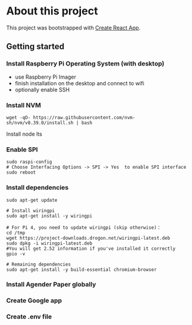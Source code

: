 # About this project

This project was bootstrapped with [Create React App](https://github.com/facebook/create-react-app).

## Getting started

### Install Raspberry Pi Operating System (with desktop)

- use Raspberry Pi Imager
- finish installation on the desktop and connect to wifi
- optionally enable SSH

### Install NVM

```
wget -qO- https://raw.githubusercontent.com/nvm-sh/nvm/v0.39.0/install.sh | bash
```

Install node lts

### Enable SPI

```
sudo raspi-config
# Choose Interfacing Options -> SPI -> Yes  to enable SPI interface
sudo reboot
```

### Install dependencies

```
sudo apt-get update

# Install wiringpi
sudo apt-get install -y wiringpi

# For Pi 4, you need to update wiringpi (skip otherwise)：
cd /tmp
wget https://project-downloads.drogon.net/wiringpi-latest.deb
sudo dpkg -i wiringpi-latest.deb
#You will get 2.52 information if you've installed it correctly
gpio -v

# Remaining dependencies
sudo apt-get install -y build-essential chromium-browser
```

### Install Agender Paper globally

### Create Google app

### Create .env file
